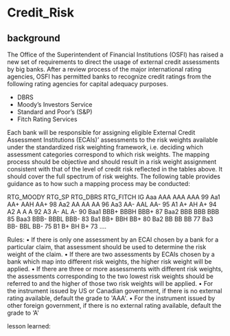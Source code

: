 # Credit_Risk

## background
The Office of the Superintendent of Financial Institutions (OSFI) has raised a new set of requirements to direct the usage of external credit assessments by big banks. After a review process of the major international rating agencies, OSFI has permitted banks to recognize credit ratings from the following rating agencies for capital adequacy purposes.

- DBRS
- Moody’s Investors Service
- Standard and Poor’s (S&P)
- Fitch Rating Services

Each bank will be responsible for assigning eligible External Credit Assessment Institutions (ECAIs)’ assessments to the risk weights available under the standardized risk weighting framework, i.e. deciding which assessment categories correspond to which risk weights. The mapping process should be objective and should result in a risk weight assignment consistent with that of the level of credit risk reflected in the tables above. It should cover the full spectrum of risk weights. The following table provides guidance as to how such a mapping process may be conducted:


RTG_MOODY	RTG_SP	RTG_DBRS	RTG_FITCH	IG
Aaa	AAA	AAA	AAA	99
Aa1	AA+	AAH	AA+	98
Aa2	AA	AA	AA	96
Aa3	AA-	AAL	AA-	95
A1	A+	AH	A+	94
A2	A	A	A	92
A3	A-	AL	A-	90
Baa1	BBB+	BBBH	BBB+	87
Baa2	BBB	BBB	BBB	85
Baa3	BBB-	BBBL	BBB-	83
Ba1	BB+	BBH	BB+	80
Ba2	BB	BB	BB	77
Ba3	BB-	BBL	BB-	75
B1	B+	BH	B+	73
....


Rules:
• If there is only one assessment by an ECAI chosen by a bank for a particular claim, that assessment should be used to determine the risk weight of the claim.
• If there are two assessments by ECAIs chosen by a bank which map into different risk weights, the higher risk weight will be applied.
• If there are three or more assessments with different risk weights, the assessments corresponding to the two lowest risk weights should be referred to and the higher of those two risk weights will be applied.
• For the instrument issued by US or Canadian government, if there is no external rating available, default the grade to 'AAA'.
• For the instrument issued by other foreign government, if there is no external rating available, default the grade to ‘A'


lesson learned:

